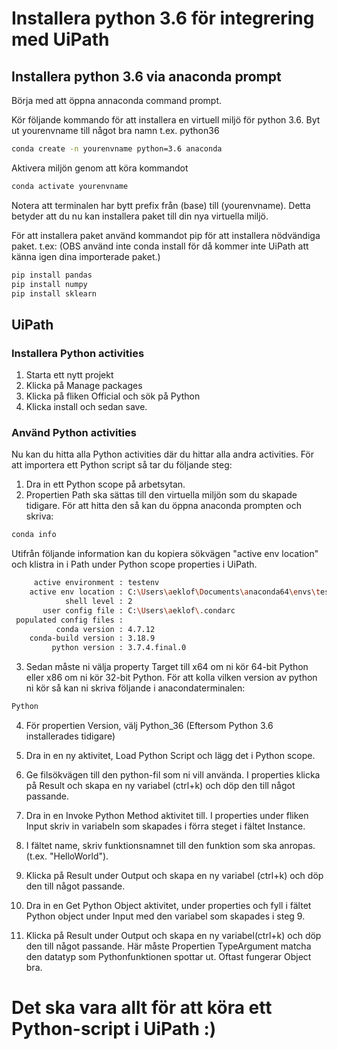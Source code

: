 # Installera python 3.6 för integrering med UiPath

## Installera python 3.6 via anaconda prompt
Börja med att öppna annaconda command prompt.

Kör följande kommando för att installera en virtuell miljö för python 3.6. Byt ut yourenvname till något bra namn t.ex. python36

```bash
conda create -n yourenvname python=3.6 anaconda

```

Aktivera miljön genom att köra kommandot

```bash
conda activate yourenvname

```
Notera att terminalen har bytt prefix från (base) till (yourenvname). Detta betyder att du nu kan installera paket till din nya virtuella miljö.

För att installera paket använd kommandot pip för att installera nödvändiga paket. t.ex: (OBS använd inte conda install för då kommer inte UiPath att känna igen dina importerade paket.)

```bash
pip install pandas
pip install numpy
pip install sklearn

```

## UiPath
### Installera Python activities
1. Starta ett nytt projekt
2. Klicka på Manage packages
3. Klicka på fliken Official och sök på Python
4. Klicka install och sedan save.

### Använd Python activities
Nu kan du hitta alla Python activities där du hittar alla andra activities.
För att importera ett Python script så tar du följande steg:

1. Dra in ett Python scope på arbetsytan.
2. Propertien Path ska sättas till den virtuella miljön som du skapade tidigare. För att hitta den så kan du öppna anaconda prompten och skriva:

```bash
conda info
```

Utifrån följande information kan du kopiera sökvägen "active env location" och klistra in i Path under Python scope properties i UiPath.

```bash
     active environment : testenv
    active env location : C:\Users\aeklof\Documents\anaconda64\envs\testenv
            shell level : 2
       user config file : C:\Users\aeklof\.condarc
 populated config files :
          conda version : 4.7.12
    conda-build version : 3.18.9
         python version : 3.7.4.final.0

```

3. Sedan måste ni välja property Target till x64 om ni kör 64-bit Python eller x86 om ni kör 32-bit Python. För att kolla vilken version av python ni kör så kan ni skriva följande i  anacondaterminalen:
```bash
Python
```


4. För propertien Version, välj Python_36 (Eftersom Python 3.6 installerades tidigare)

5. Dra in en ny aktivitet, Load Python Script och lägg det i Python scope.
6. Ge filsökvägen till den python-fil som ni vill använda. I properties klicka på Result och skapa en ny variabel (ctrl+k) och döp den till något passande.
7. Dra in en Invoke Python Method aktivitet till. I properties under fliken Input skriv in variabeln som skapades i förra steget i fältet Instance.
8. I fältet name, skriv funktionsnamnet till den funktion som ska anropas. (t.ex. "HelloWorld").
9. Klicka på Result under Output och skapa en ny variabel (ctrl+k) och döp den till något passande.

10. Dra in en Get Python Object aktivitet, under properties och fyll i fältet Python object under Input med den variabel som skapades i steg 9.
11. Klicka på Result under Output och skapa en ny variabel(ctrl+k) och döp den till något passande. Här måste Propertien TypeArgument matcha den datatyp som Pythonfunktionen spottar ut. Oftast fungerar Object bra. 

# Det ska vara allt för att köra ett Python-script i UiPath :)
